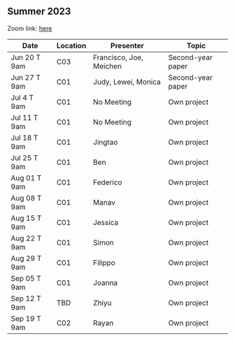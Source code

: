 ## Summer 2023

Zoom link: [here](https://uchicago.zoom.us/j/91893863163?pwd=NUZZNUJQZm9DM0FIcnprOThrSmJrZz09)

| Date          | Location  | Presenter                | Topic              |
|---------------|-----------|--------------------------|--------------------|
| Jun 20 T 9am  | C03       | Francisco, Joe, Meichen  | Second-year paper  |
| Jun 27 T 9am  | C01       | Judy, Lewei, Monica      | Second-year paper  |
| Jul 4 T 9am   | C01       | No Meeting               | Own project        |
| Jul 11 T 9am  | C01       | No Meeting               | Own project        |
| Jul 18 T 9am  | C01       | Jingtao                  | Own project        |
| Jul 25 T 9am  | C01       | Ben                      | Own project        |
| Aug 01 T 9am  | C01       | Federico                 | Own project        |
| Aug 08 T 9am  | C01       | Manav                    | Own project        |
| Aug 15 T 9am  | C01       | Jessica                  | Own project        |
| Aug 22 T 9am  | C01       | Simon                    | Own project        |
| Aug 29 T 9am  | C01       | Filippo                  | Own project        |
| Sep 05 T 9am  | C01       | Joanna                   | Own project        |
| Sep 12 T 9am  | TBD       | Zhiyu                    | Own project        |
| Sep 19 T 9am  | C02       | Rayan                    | Own project        |
